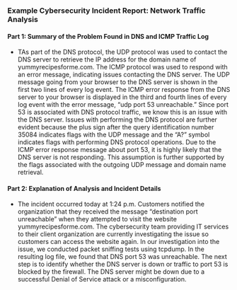 ### Example Cybersecurity Incident Report: Network Traffic Analysis

#### Part 1: Summary of the Problem Found in DNS and ICMP Traffic Log
   - TAs part of the DNS protocol, the UDP protocol was used to contact the DNS server to retrieve the IP address for the domain name of yummyrecipesforme.com. The ICMP protocol was used to respond with an error message, indicating issues contacting the DNS server. The UDP message going from your browser to the DNS server is shown in the first two lines of every log event. The ICMP error response from the DNS server to your browser is displayed in the third and fourth lines of every log event with the error message, “udp port 53 unreachable.” Since port 53 is associated with DNS protocol traffic, we know this is an issue with the DNS server. Issues with performing the DNS protocol are further evident because the plus sign after the query identification number 35084 indicates flags with the UDP message and the “A?” symbol indicates flags with performing DNS protocol operations. Due to the ICMP error response message about port 53, it is highly likely that the DNS server is not responding. This assumption is further supported by the flags associated with the outgoing UDP message and domain name retrieval.


#### Part 2: Explanation of Analysis and Incident Details

- The incident occurred today at 1:24 p.m. Customers notified the organization that they received the message “destination port unreachable” when they attempted to visit the website yummyrecipesforme.com. The cybersecurity team providing IT services to their client organization are currently investigating the issue so customers can access the website again. In our investigation into the issue, we conducted packet sniffing tests using tcpdump. In the resulting log file, we found that DNS port 53 was unreachable. The next step is to identify whether the DNS server is down or traffic to port 53 is blocked by the firewall. The DNS server might be down due to a successful Denial of Service attack or a misconfiguration. 


